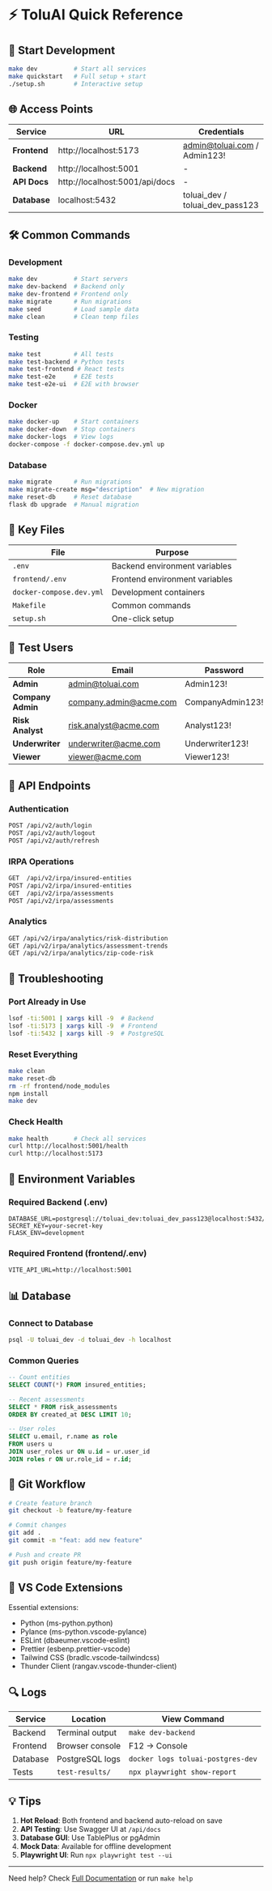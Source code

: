 # ⚡ ToluAI Quick Reference

## 🚀 Start Development
```bash
make dev          # Start all services
make quickstart   # Full setup + start
./setup.sh        # Interactive setup
```

## 🌐 Access Points
| Service | URL | Credentials |
|---------|-----|-------------|
| **Frontend** | http://localhost:5173 | admin@toluai.com / Admin123! |
| **Backend** | http://localhost:5001 | - |
| **API Docs** | http://localhost:5001/api/docs | - |
| **Database** | localhost:5432 | toluai_dev / toluai_dev_pass123 |

## 🛠️ Common Commands

### Development
```bash
make dev          # Start servers
make dev-backend  # Backend only
make dev-frontend # Frontend only
make migrate      # Run migrations
make seed         # Load sample data
make clean        # Clean temp files
```

### Testing
```bash
make test         # All tests
make test-backend # Python tests
make test-frontend # React tests
make test-e2e     # E2E tests
make test-e2e-ui  # E2E with browser
```

### Docker
```bash
make docker-up    # Start containers
make docker-down  # Stop containers
make docker-logs  # View logs
docker-compose -f docker-compose.dev.yml up
```

### Database
```bash
make migrate      # Run migrations
make migrate-create msg="description"  # New migration
make reset-db     # Reset database
flask db upgrade  # Manual migration
```

## 📁 Key Files

| File | Purpose |
|------|---------|
| `.env` | Backend environment variables |
| `frontend/.env` | Frontend environment variables |
| `docker-compose.dev.yml` | Development containers |
| `Makefile` | Common commands |
| `setup.sh` | One-click setup |

## 🧪 Test Users

| Role | Email | Password |
|------|-------|----------|
| **Admin** | admin@toluai.com | Admin123! |
| **Company Admin** | company.admin@acme.com | CompanyAdmin123! |
| **Risk Analyst** | risk.analyst@acme.com | Analyst123! |
| **Underwriter** | underwriter@acme.com | Underwriter123! |
| **Viewer** | viewer@acme.com | Viewer123! |

## 📡 API Endpoints

### Authentication
```bash
POST /api/v2/auth/login
POST /api/v2/auth/logout
POST /api/v2/auth/refresh
```

### IRPA Operations
```bash
GET  /api/v2/irpa/insured-entities
POST /api/v2/irpa/insured-entities
GET  /api/v2/irpa/assessments
POST /api/v2/irpa/assessments
```

### Analytics
```bash
GET /api/v2/irpa/analytics/risk-distribution
GET /api/v2/irpa/analytics/assessment-trends
GET /api/v2/irpa/analytics/zip-code-risk
```

## 🐛 Troubleshooting

### Port Already in Use
```bash
lsof -ti:5001 | xargs kill -9  # Backend
lsof -ti:5173 | xargs kill -9  # Frontend
lsof -ti:5432 | xargs kill -9  # PostgreSQL
```

### Reset Everything
```bash
make clean
make reset-db
rm -rf frontend/node_modules
npm install
make dev
```

### Check Health
```bash
make health       # Check all services
curl http://localhost:5001/health
curl http://localhost:5173
```

## 🔧 Environment Variables

### Required Backend (.env)
```env
DATABASE_URL=postgresql://toluai_dev:toluai_dev_pass123@localhost:5432/toluai_dev
SECRET_KEY=your-secret-key
FLASK_ENV=development
```

### Required Frontend (frontend/.env)
```env
VITE_API_URL=http://localhost:5001
```

## 📊 Database

### Connect to Database
```bash
psql -U toluai_dev -d toluai_dev -h localhost
```

### Common Queries
```sql
-- Count entities
SELECT COUNT(*) FROM insured_entities;

-- Recent assessments
SELECT * FROM risk_assessments 
ORDER BY created_at DESC LIMIT 10;

-- User roles
SELECT u.email, r.name as role 
FROM users u 
JOIN user_roles ur ON u.id = ur.user_id 
JOIN roles r ON ur.role_id = r.id;
```

## 🎯 Git Workflow

```bash
# Create feature branch
git checkout -b feature/my-feature

# Commit changes
git add .
git commit -m "feat: add new feature"

# Push and create PR
git push origin feature/my-feature
```

## 📱 VS Code Extensions

Essential extensions:
- Python (ms-python.python)
- Pylance (ms-python.vscode-pylance)
- ESLint (dbaeumer.vscode-eslint)
- Prettier (esbenp.prettier-vscode)
- Tailwind CSS (bradlc.vscode-tailwindcss)
- Thunder Client (rangav.vscode-thunder-client)

## 🔍 Logs

| Service | Location | View Command |
|---------|----------|--------------|
| Backend | Terminal output | `make dev-backend` |
| Frontend | Browser console | F12 → Console |
| Database | PostgreSQL logs | `docker logs toluai-postgres-dev` |
| Tests | `test-results/` | `npx playwright show-report` |

## 💡 Tips

1. **Hot Reload**: Both frontend and backend auto-reload on save
2. **API Testing**: Use Swagger UI at `/api/docs`
3. **Database GUI**: Use TablePlus or pgAdmin
4. **Mock Data**: Available for offline development
5. **Playwright UI**: Run `npx playwright test --ui`

---

Need help? Check [Full Documentation](docs/) or run `make help`